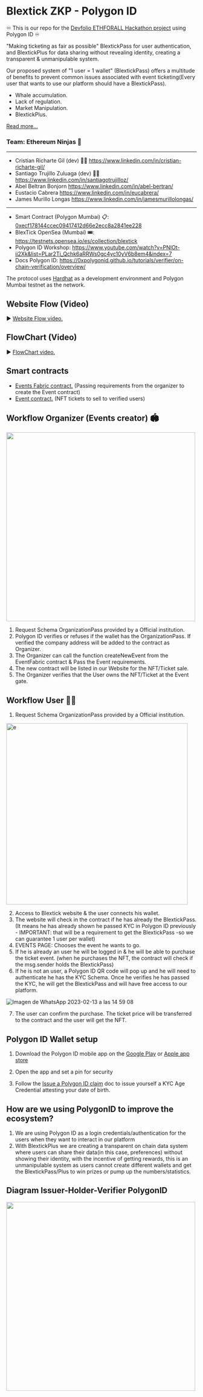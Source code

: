 # Blextick ZKP - Polygon ID

♾️ This is our repo for the <a href="https://devfolio.co/projects/blextickpass-id-c610"> Devfolio ETHFORALL Hackathon project</a> using Polygon ID ♾️

"Making ticketing as fair as possible" BlextickPass for user authentication, and BlextickPlus for data sharing without revealing identity, creating a transparent & unmanipulable system.

Our proposed system of "1 user = 1 wallet" (BlextickPass) offers a multitude of benefits to prevent common issues associated with event ticketing(Every user that wants to use our platform should have a BlextickPass).
- Whale accumulation.
- Lack of regulation.
- Market Manipulation.
- BlextickPlus.

<a href="https://devfolio.co/projects/blextickpass-id-c610">Read more...</a>

### **Team:** Ethereum Ninjas 🥷
-------------------------
- Cristian Richarte Gil (dev) 👨‍💻 https://www.linkedin.com/in/cristian-richarte-gil/
- Santiago Trujillo Zuluaga (dev) 👨‍💻 https://www.linkedin.com/in/santiagotrujilloz/
- Abel Beltran Bonjorn https://www.linkedin.com/in/abel-bertran/
- Eustacio Cabrera https://www.linkedin.com/in/eucabrera/
- James Murillo Longas https://www.linkedin.com/in/jamesmurillolongas/
--------
- Smart Contract (Polygon Mumbai) 📋: <a href="https://mumbai.polygonscan.com/address/0xd467b7797059e968cb837a46f98f869687152bbc">0xecf178144ccec09417412d66e2ecc8a2841ee228</a>
- BlexTick OpenSea (Mumbai) 🎟: https://testnets.opensea.io/es/collection/blextick 
- Polygon ID Workshop: https://www.youtube.com/watch?v=PNIOt-ii2Xk&list=PLar2Ti_Qchk6aRRWs0gc4yc10yV6b8em4&index=7
- Docs Polygon ID: https://0xpolygonid.github.io/tutorials/verifier/on-chain-verification/overview/

The protocol uses [Hardhat](https://hardhat.org/) as a development environment and Polygon Mumbai testnet as the network.

## Website Flow (Video) 
▶ <a href="https://www.loom.com/share/b97f36e1b2454c16a1c6d01d9282f546"> Website Flow video.</a>

## FlowChart (Video) 
▶ <a href="https://www.youtube.com/watch?v=qR5j37BjaO0"> FlowChart video.</a> 

## Smart contracts

- <a href="https://github.com/CristianRicharte6/Blextick-ZKP-PolygonID/blob/master/contracts/EventFabric.sol">Events Fabric contract.</a> (Passing requirements from the organizer to create the Event contract)
- <a href="https://github.com/CristianRicharte6/Blextick-ZKP-PolygonID/blob/master/contracts/Event.sol">Event contract.</a> (NFT tickets to sell to verified users)

## Workflow Organizer (Events creator) 🏟
<img src="https://raw.githubusercontent.com/strujilloz/DevFolio-ETH-For-All/main/client/src/Components/images/Blextick%20Organizer.png" width="500" height="500">

1. Request Schema OrganizationPass provided by a Official institution.
2. Polygon ID verifies or refuses if the wallet has the OrganizationPass. If verified the company address will be added to the contract as Organizer.
3. The Organizer can call the function createNewEvent from the EventFabric contract & Pass the Event requirements.
4. The new contract will be listed in our Website for the NFT/Ticket sale.
5. The Organizer verifies that the User owns the NFT/Ticket at the Event gate.

## Workflow User 🙋‍♂
1. Request Schema OrganizationPass provided by a Official institution.
<img width="480" alt="e" src="https://user-images.githubusercontent.com/102038261/218482231-f1b56ba9-ecd8-46e2-b3fd-465099ffe33c.png">

2. Access to Blextick website & the user connects his wallet.
3. The website will check in the contract if he has already the BlextickPass. (It means he has already shown he passed KYC in Polygon ID  previously - IMPORTANT: that will be a requirement to get the BlextickPass -so we can guarantee 1 user per wallet)
4. EVENTS PAGE: Chooses the event he wants to go.
5. If he is already an user he will be logged in & he will be able to purchase the ticket event. (when he purchases the NFT, the contract will check if the msg.sender holds the BlextickPass)
6. If he is not an user, a Polygon ID QR code will pop up and he will need to authenticate he has the KYC Schema. Once he verifies he has passed the KYC, he will get the BlextickPass and will have free access to our platform.

![Imagen de WhatsApp 2023-02-13 a las 14 59 08](https://user-images.githubusercontent.com/102038261/218482469-62d4c803-9ec0-4709-b02f-4f58ac2799d5.jpg)

7. The user can confirm the purchase. The ticket price will be transferred to the contract and the user will get the NFT.


## Polygon ID Wallet setup

1. Download the Polygon ID mobile app on the [Google Play](https://play.google.com/store/apps/details?id=com.polygonid.wallet) or [Apple app store](https://apps.apple.com/us/app/polygon-id/id1629870183)

2. Open the app and set a pin for security

3. Follow the [Issue a Polygon ID claim](https://polygontechnology.notion.site/Issue-yourself-a-KYC-Age-Credential-claim-a06a6fe048c34115a3d22d7d1ea315ea) doc to issue yourself a KYC Age Credential attesting your date of birth.

## How are we using PolygonID to improve the ecosystem?
1. We are using Polygon ID as a login credentials/authentication for the users when they want to interact in our platform
2. With BlextickPlus we are creating a transparent on chain data system where users can share their data(in this case, preferences) without showing their identity, with the incentive of getting rewards, this is an unmanipulable system as users cannot create different wallets and get the BlextickPass/Plus to win prizes or pump up the numbers/statistics.

## Diagram Issuer-Holder-Verifier PolygonID
<img src="https://raw.githubusercontent.com/strujilloz/DevFolio-ETH-For-All/main/client/src/Components/images/Diagram.png" width="500" height="500">
